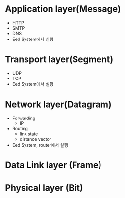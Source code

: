 # Application layer(Message)

- HTTP
- SMTP
- DNS
- Eed System에서 실행

# Transport layer(Segment)

- UDP
- TCP
- Eed System에서 실행

# Network layer(Datagram)

- Forwarding
  - IP
- Routing
  - link state
  - distance vector
- Eed System, router에서 실행

# Data Link layer (Frame)

# Physical layer (Bit)
